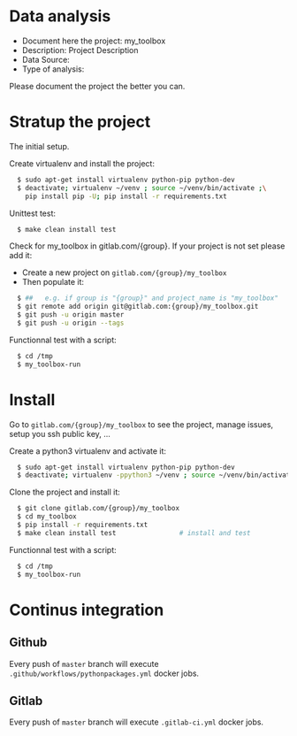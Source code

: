 # Data analysis
- Document here the project: my_toolbox
- Description: Project Description
- Data Source:
- Type of analysis:

Please document the project the better you can.

# Stratup the project

The initial setup.

Create virtualenv and install the project:
```bash
  $ sudo apt-get install virtualenv python-pip python-dev
  $ deactivate; virtualenv ~/venv ; source ~/venv/bin/activate ;\
    pip install pip -U; pip install -r requirements.txt
```

Unittest test:
```bash
  $ make clean install test
```

Check for my_toolbox in gitlab.com/{group}.
If your project is not set please add it:

- Create a new project on `gitlab.com/{group}/my_toolbox`
- Then populate it:

```bash
  $ ##   e.g. if group is "{group}" and project_name is "my_toolbox"
  $ git remote add origin git@gitlab.com:{group}/my_toolbox.git
  $ git push -u origin master
  $ git push -u origin --tags
```

Functionnal test with a script:
```bash
  $ cd /tmp
  $ my_toolbox-run
```
# Install
Go to `gitlab.com/{group}/my_toolbox` to see the project, manage issues,
setup you ssh public key, ...

Create a python3 virtualenv and activate it:
```bash
  $ sudo apt-get install virtualenv python-pip python-dev
  $ deactivate; virtualenv -ppython3 ~/venv ; source ~/venv/bin/activate
```

Clone the project and install it:
```bash
  $ git clone gitlab.com/{group}/my_toolbox
  $ cd my_toolbox
  $ pip install -r requirements.txt
  $ make clean install test                # install and test
```
Functionnal test with a script:
```bash
  $ cd /tmp
  $ my_toolbox-run
``` 

# Continus integration
## Github 
Every push of `master` branch will execute `.github/workflows/pythonpackages.yml` docker jobs.
## Gitlab
Every push of `master` branch will execute `.gitlab-ci.yml` docker jobs.
